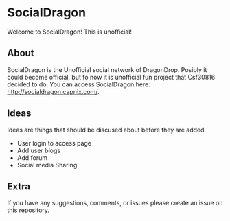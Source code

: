 # SocialDragon
Welcome to SocialDragon! This is unofficial!

## About
SocialDragon is the Unofficial social network of DragonDrop. Posibly it could become official, but fo now it is unofficial fun project that Csf30816 decided to do. You can access SocialDragon here: http://socialdragon.capnix.com/. 

## Ideas
Ideas are things that should be discused about before they are added.

- User login to access page
- Add user blogs
- Add forum
- Social media Sharing

## Extra
If you have any suggestions, comments, or issues please create an issue on this repository.
